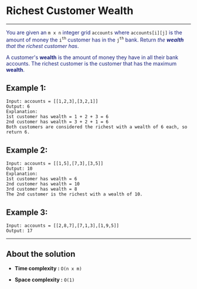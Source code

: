 # Richest Customer Wealth

---

<font color="#1a237e">You are given an </font>`m x n` <font color="#1a237e">integer grid </font>`accounts` <font color="#1a237e">where </font>`accounts[i][j]` <font color="#1a237e">is the amount of money the </font> `i`<sup>`​​​​​​​​​​​th`​​​</sup>​ <font color="#1a237e">customer has in the </font>`j​​​​​​​​​​`<sup>`​th`</sup>​​​​ <font color="#1a237e"> bank. Return _the **wealth** that the richest customer has_. </font>

<font color="#1a237e">A customer's **wealth** is the amount of money they have in all their bank accounts. The richest customer is the customer that has the maximum **wealth**.</font>

## Example 1:

```
Input: accounts = [[1,2,3],[3,2,1]]
Output: 6
Explanation:
1st customer has wealth = 1 + 2 + 3 = 6
2nd customer has wealth = 3 + 2 + 1 = 6
Both customers are considered the richest with a wealth of 6 each, so return 6.

```

## Example 2:

```
Input: accounts = [[1,5],[7,3],[3,5]]
Output: 10
Explanation:
1st customer has wealth = 6
2nd customer has wealth = 10
3rd customer has wealth = 8
The 2nd customer is the richest with a wealth of 10.

```

## Example 3:

```
Input: accounts = [[2,8,7],[7,1,3],[1,9,5]]
Output: 17

```

---

## About the solution

- **Time complexity :** `O(n x m)`

- **Space complexity :** `O(1)`
